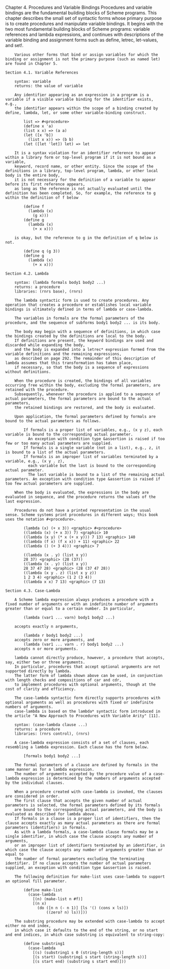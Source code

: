 Chapter 4. Procedures and Variable Bindings
        Procedures and variable bindings are the fundamental building blocks of Scheme programs. 
        This chapter describes the small set of syntactic forms whose primary purpose is to create procedures and manipulate variable bindings. 
        It begins with the two most fundamental building blocks of Scheme programs: variable references and lambda expressions, 
        and continues with descriptions of the variable binding and assignment forms such as define, letrec, let-values, and set!.

        Various other forms that bind or assign variables for which the binding or assignment is not the primary purpose (such as named let) are found in Chapter 5.

    Section 4.1. Variable References

        syntax: variable 
        returns: the value of variable

        Any identifier appearing as an expression in a program is a variable if a visible variable binding for the identifier exists, e.g., 
        the identifier appears within the scope of a binding created by define, lambda, let, or some other variable-binding construct.

            list => #<procedure>
            (define x 'a)
            (list x x) => (a a)
            (let ([x 'b])
              (list x x)) => (b b)
            (let ([let 'let]) let) => let

        It is a syntax violation for an identifier reference to appear within a library form or top-level program if it is not bound as a variable, 
        keyword, record name, or other entity. Since the scope of the definitions in a library, top-level program, lambda, or other local body is the entire body, 
        it is not necessary for the definition of a variable to appear before its first reference appears, 
        as long as the reference is not actually evaluated until the definition has been completed. So, for example, the reference to g within the definition of f below

            (define f
              (lambda (x)
                (g x)))
            (define g
              (lambda (x)
                (+ x x)))

        is okay, but the reference to g in the definition of q below is not.

            (define q (g 3))
            (define g
              (lambda (x)
                (+ x x)))

    Section 4.2. Lambda

        syntax: (lambda formals body1 body2 ...) 
        returns: a procedure 
        libraries: (rnrs base), (rnrs)

        The lambda syntactic form is used to create procedures. Any operation that creates a procedure or establishes local variable bindings is ultimately defined in terms of lambda or case-lambda.

        The variables in formals are the formal parameters of the procedure, and the sequence of subforms body1 body2 ... is its body.

        The body may begin with a sequence of definitions, in which case the bindings created by the definitions are local to the body. 
        If definitions are present, the keyword bindings are used and discarded while expanding the body, 
        and the body is expanded into a letrec* expression formed from the variable definitions and the remaining expressions, 
        as described on page 292. The remainder of this description of lambda assumes that this transformation has taken place, 
        if necessary, so that the body is a sequence of expressions without definitions.

        When the procedure is created, the bindings of all variables occurring free within the body, excluding the formal parameters, are retained with the procedure. 
        Subsequently, whenever the procedure is applied to a sequence of actual parameters, the formal parameters are bound to the actual parameters, 
        the retained bindings are restored, and the body is evaluated.

        Upon application, the formal parameters defined by formals are bound to the actual parameters as follows.

            If formals is a proper list of variables, e.g., (x y z), each variable is bound to the corresponding actual parameter. 
              An exception with condition type &assertion is raised if too few or too many actual parameters are supplied.
            If formals is a single variable (not in a list), e.g., z, it is bound to a list of the actual parameters.
            If formals is an improper list of variables terminated by a variable, e.g., (x y . z), 
              each variable but the last is bound to the corresponding actual parameter. 
              The last variable is bound to a list of the remaining actual parameters. An exception with condition type &assertion is raised if too few actual parameters are supplied.

        When the body is evaluated, the expressions in the body are evaluated in sequence, and the procedure returns the values of the last expression.

        Procedures do not have a printed representation in the usual sense. Scheme systems print procedures in different ways; this book uses the notation #<procedure>.

            (lambda (x) (+ x 3)) <graphic> #<procedure>
            ((lambda (x) (+ x 3)) 7) <graphic> 10
            ((lambda (x y) (* x (+ x y))) 7 13) <graphic> 140
            ((lambda (f x) (f x x)) + 11) <graphic> 22
            ((lambda () (+ 3 4))) <graphic> 7 

            ((lambda (x . y) (list x y))
            28 37) <graphic> (28 (37))
            ((lambda (x . y) (list x y))
            28 37 47 28) <graphic> (28 (37 47 28))
            ((lambda (x y . z) (list x y z))
            1 2 3 4) <graphic> (1 2 (3 4))
            ((lambda x x) 7 13) <graphic> (7 13)

    Section 4.3. Case-Lambda

        A Scheme lambda expression always produces a procedure with a fixed number of arguments or with an indefinite number of arguments greater than or equal to a certain number. In particular,

            (lambda (var1 ... varn) body1 body2 ...)

        accepts exactly n arguments,

            (lambda r body1 body2 ...)
        accepts zero or more arguments, and
            (lambda (var1 ... varn . r) body1 body2 ...)
        accepts n or more arguments.

        lambda cannot directly produce, however, a procedure that accepts, say, either two or three arguments. 
        In particular, procedures that accept optional arguments are not supported directly by lambda. 
        The latter form of lambda shown above can be used, in conjunction with length checks and compositions of car and cdr, 
        to implement procedures with optional arguments, though at the cost of clarity and efficiency.

        The case-lambda syntactic form directly supports procedures with optional arguments as well as procedures with fixed or indefinite numbers of arguments. 
        case-lambda is based on the lambda* syntactic form introduced in the article "A New Approach to Procedures with Variable Arity" [11].

        syntax: (case-lambda clause ...) 
        returns: a procedure 
        libraries: (rnrs control), (rnrs)

        A case-lambda expression consists of a set of clauses, each resembling a lambda expression. Each clause has the form below.

            [formals body1 body2 ...]

        The formal parameters of a clause are defined by formals in the same manner as for a lambda expression. 
        The number of arguments accepted by the procedure value of a case-lambda expression is determined by the numbers of arguments accepted by the individual clauses.

        When a procedure created with case-lambda is invoked, the clauses are considered in order. 
        The first clause that accepts the given number of actual parameters is selected, the formal parameters defined by its formals 
        are bound to the corresponding actual parameters, and the body is evaluated as described for lambda above. 
        If formals in a clause is a proper list of identifiers, then the clause accepts exactly as many actual parameters as there are formal parameters (identifiers) in formals. 
        As with a lambda formals, a case-lambda clause formals may be a single identifier, in which case the clause accepts any number of arguments, 
        or an improper list of identifiers terminated by an identifier, in which case the clause accepts any number of arguments greater than or equal to 
        the number of formal parameters excluding the terminating identifier. If no clause accepts the number of actual parameters supplied, an exception with condition type &assertion is raised.

        The following definition for make-list uses case-lambda to support an optional fill parameter.

            (define make-list
              (case-lambda
                [(n) (make-list n #f)]
                [(n x)
                  (do ([n n (- n 1)] [ls '() (cons x ls)])
                      ((zero? n) ls))]))

        The substring procedure may be extended with case-lambda to accept either no end index, 
        in which case it defaults to the end of the string, or no start and end indices, in which case substring is equivalent to string-copy:

            (define substring1
              (case-lambda
                [(s) (substring1 s 0 (string-length s))]
                [(s start) (substring1 s start (string-length s))]
                [(s start end) (substring s start end)]))













